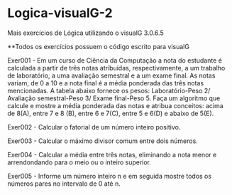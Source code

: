 # Logica-visualG-2
Mais exercícios de Lógica utilizando o visualG 3.0.6.5

**Todos os exercícios possuem o código escrito para visualG


Exer001 - Em um curso de Ciência da Computação a nota do estudante é calculada a partir de três notas atribuídas, respectivamente, a um trabalho de laboratório, a uma avaliação semestral e a um exame final. As notas variam, de 0 a 10 e a nota final é a média ponderada das três notas mencionadas. A tabela abaixo fornece os pesos: Laboratório-Peso 2/ Avaliação semestral-Peso 3/ Exame final-Peso 5. Faça um algoritmo que calcule e mostre a média ponderada das notas e atribua conceitos: acima de 8(A), entre 7 e 8 (B), entre 6 e 7(C), entre 5 e 6(D) e abaixo de 5(E).

Exer002 - Calcular o fatorial de um número inteiro positivo.

Exer003 - Calcular o máximo divisor comum entre dois números.

Exer004 - Calcular a média entre três notas, eliminando a nota menor e arrendondando para o meio ou o inteiro superior.

Exer005 - Informe um número inteiro n e em seguida mostre todos os números pares no intervalo de 0 até n.
